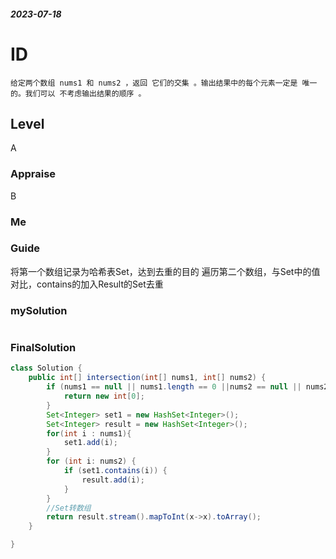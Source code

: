 ##### 2023-07-18
# ID
```
给定两个数组 nums1 和 nums2 ，返回 它们的交集 。输出结果中的每个元素一定是 唯一 的。我们可以 不考虑输出结果的顺序 。
```
## Level
A
### Appraise
B
### Me



### Guide
将第一个数组记录为哈希表Set，达到去重的目的
遍历第二个数组，与Set中的值对比，contains的加入Result的Set去重

### mySolution
```java

```
### FinalSolution
```java
class Solution {
    public int[] intersection(int[] nums1, int[] nums2) {
        if (nums1 == null || nums1.length == 0 ||nums2 == null || nums2.length == 0) {
            return new int[0];
        }
        Set<Integer> set1 = new HashSet<Integer>();
        Set<Integer> result = new HashSet<Integer>();
        for(int i : nums1){
            set1.add(i);
        }
        for (int i: nums2) {
            if (set1.contains(i)) {
                result.add(i);
            }
        }
        //Set转数组
        return result.stream().mapToInt(x->x).toArray();
    }

}
```
